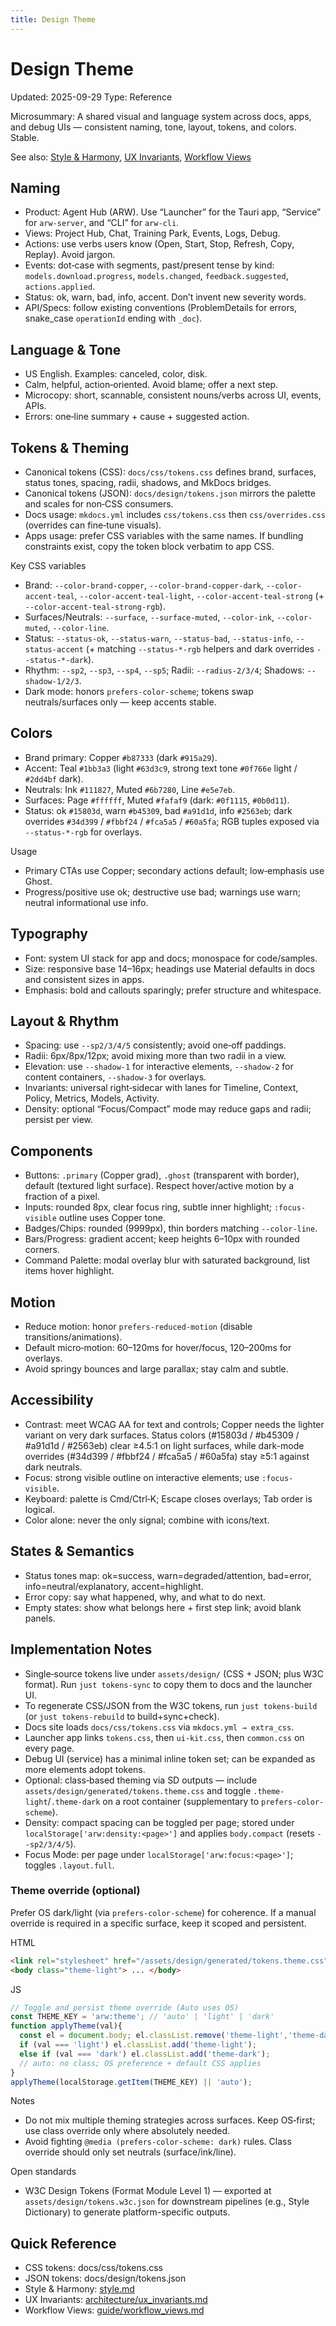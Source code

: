 ```yaml
---
title: Design Theme
---
```


# Design Theme

Updated: 2025-09-29
Type: Reference

Microsummary: A shared visual and language system across docs, apps, and debug UIs — consistent naming, tone, layout, tokens, and colors. Stable.

See also: [Style & Harmony](style.md), [UX Invariants](../architecture/ux_invariants.md), [Workflow Views](../guide/workflow_views.md)

## Naming

- Product: Agent Hub (ARW). Use “Launcher” for the Tauri app, “Service” for `arw-server`, and “CLI” for `arw-cli`.
- Views: Project Hub, Chat, Training Park, Events, Logs, Debug.
- Actions: use verbs users know (Open, Start, Stop, Refresh, Copy, Replay). Avoid jargon.
- Events: dot‑case with segments, past/present tense by kind: `models.download.progress`, `models.changed`, `feedback.suggested`, `actions.applied`.
- Status: ok, warn, bad, info, accent. Don’t invent new severity words.
- API/Specs: follow existing conventions (ProblemDetails for errors, snake_case `operationId` ending with `_doc`).

## Language & Tone

- US English. Examples: canceled, color, disk.
- Calm, helpful, action‑oriented. Avoid blame; offer a next step.
- Microcopy: short, scannable, consistent nouns/verbs across UI, events, APIs.
- Errors: one‑line summary + cause + suggested action.

## Tokens & Theming

- Canonical tokens (CSS): `docs/css/tokens.css` defines brand, surfaces, status tones, spacing, radii, shadows, and MkDocs bridges.
- Canonical tokens (JSON): `docs/design/tokens.json` mirrors the palette and scales for non‑CSS consumers.
- Docs usage: `mkdocs.yml` includes `css/tokens.css` then `css/overrides.css` (overrides can fine‑tune visuals).
- Apps usage: prefer CSS variables with the same names. If bundling constraints exist, copy the token block verbatim to app CSS.

Key CSS variables
- Brand: `--color-brand-copper`, `--color-brand-copper-dark`, `--color-accent-teal`, `--color-accent-teal-light`, `--color-accent-teal-strong` (+ `--color-accent-teal-strong-rgb`).
- Surfaces/Neutrals: `--surface`, `--surface-muted`, `--color-ink`, `--color-muted`, `--color-line`.
- Status: `--status-ok`, `--status-warn`, `--status-bad`, `--status-info`, `--status-accent` (+ matching `--status-*-rgb` helpers and dark overrides `--status-*-dark`).
- Rhythm: `--sp2`, `--sp3`, `--sp4`, `--sp5`; Radii: `--radius-2/3/4`; Shadows: `--shadow-1/2/3`.
- Dark mode: honors `prefers-color-scheme`; tokens swap neutrals/surfaces only — keep accents stable.

## Colors

- Brand primary: Copper `#b87333` (dark `#915a29`).
- Accent: Teal `#1bb3a3` (light `#63d3c9`, strong text tone `#0f766e` light / `#2dd4bf` dark).
- Neutrals: Ink `#111827`, Muted `#6b7280`, Line `#e5e7eb`.
- Surfaces: Page `#ffffff`, Muted `#fafaf9` (dark: `#0f1115`, `#0b0d11`).
- Status: ok `#15803d`, warn `#b45309`, bad `#a91d1d`, info `#2563eb`; dark overrides `#34d399` / `#fbbf24` / `#fca5a5` / `#60a5fa`; RGB tuples exposed via `--status-*-rgb` for overlays.

Usage
- Primary CTAs use Copper; secondary actions default; low‑emphasis use Ghost.
- Progress/positive use ok; destructive use bad; warnings use warn; neutral informational use info.

## Typography

- Font: system UI stack for app and docs; monospace for code/samples.
- Size: responsive base 14–16px; headings use Material defaults in docs and consistent sizes in apps.
- Emphasis: bold and callouts sparingly; prefer structure and whitespace.

## Layout & Rhythm

- Spacing: use `--sp2/3/4/5` consistently; avoid one‑off paddings.
- Radii: 6px/8px/12px; avoid mixing more than two radii in a view.
- Elevation: use `--shadow-1` for interactive elements, `--shadow-2` for content containers, `--shadow-3` for overlays.
- Invariants: universal right‑sidecar with lanes for Timeline, Context, Policy, Metrics, Models, Activity.
- Density: optional “Focus/Compact” mode may reduce gaps and radii; persist per view.

## Components

- Buttons: `.primary` (Copper grad), `.ghost` (transparent with border), default (textured light surface). Respect hover/active motion by a fraction of a pixel.
- Inputs: rounded 8px, clear focus ring, subtle inner highlight; `:focus-visible` outline uses Copper tone.
- Badges/Chips: rounded (9999px), thin borders matching `--color-line`.
- Bars/Progress: gradient accent; keep heights 6–10px with rounded corners.
- Command Palette: modal overlay blur with saturated background, list items hover highlight.

## Motion

- Reduce motion: honor `prefers-reduced-motion` (disable transitions/animations).
- Default micro‑motion: 60–120ms for hover/focus, 120–200ms for overlays.
- Avoid springy bounces and large parallax; stay calm and subtle.

## Accessibility

- Contrast: meet WCAG AA for text and controls; Copper needs the lighter variant on very dark surfaces. Status colors (#15803d / #b45309 / #a91d1d / #2563eb) clear ≥4.5:1 on light surfaces, while dark-mode overrides (#34d399 / #fbbf24 / #fca5a5 / #60a5fa) stay ≥5:1 against dark neutrals.
- Focus: strong visible outline on interactive elements; use `:focus-visible`.
- Keyboard: palette is Cmd/Ctrl‑K; Escape closes overlays; Tab order is logical.
- Color alone: never the only signal; combine with icons/text.

## States & Semantics

- Status tones map: ok=success, warn=degraded/attention, bad=error, info=neutral/explanatory, accent=highlight.
- Error copy: say what happened, why, and what to do next.
- Empty states: show what belongs here + first step link; avoid blank panels.

## Implementation Notes

- Single‑source tokens live under `assets/design/` (CSS + JSON; plus W3C format). Run `just tokens-sync` to copy them to docs and the launcher UI.
- To regenerate CSS/JSON from the W3C tokens, run `just tokens-build` (or `just tokens-rebuild` to build+sync+check).
- Docs site loads `docs/css/tokens.css` via `mkdocs.yml → extra_css`.
- Launcher app links `tokens.css`, then `ui-kit.css`, then `common.css` on every page.
- Debug UI (service) has a minimal inline token set; can be expanded as more elements adopt tokens.
- Optional: class‑based theming via SD outputs — include `assets/design/generated/tokens.theme.css` and toggle `.theme-light`/`.theme-dark` on a root container (supplementary to `prefers-color-scheme`).
- Density: compact spacing can be toggled per page; stored under `localStorage['arw:density:<page>']` and applies `body.compact` (resets `--sp2/3/4/5`).
 - Focus Mode: per page under `localStorage['arw:focus:<page>']`; toggles `.layout.full`.

### Theme override (optional)

Prefer OS dark/light (via `prefers-color-scheme`) for coherence. If a manual override is required in a specific surface, keep it scoped and persistent.

HTML
```html
<link rel="stylesheet" href="/assets/design/generated/tokens.theme.css" />
<body class="theme-light"> ... </body>
```

JS
```js
// Toggle and persist theme override (Auto uses OS)
const THEME_KEY = 'arw:theme'; // 'auto' | 'light' | 'dark'
function applyTheme(val){
  const el = document.body; el.classList.remove('theme-light','theme-dark');
  if (val === 'light') el.classList.add('theme-light');
  else if (val === 'dark') el.classList.add('theme-dark');
  // auto: no class; OS preference + default CSS applies
}
applyTheme(localStorage.getItem(THEME_KEY) || 'auto');
```

Notes
- Do not mix multiple theming strategies across surfaces. Keep OS‑first; use class override only where absolutely needed.
- Avoid fighting `@media (prefers-color-scheme: dark)` rules. Class override should only set neutrals (surface/ink/line).

Open standards
- W3C Design Tokens (Format Module Level 1) — exported at `assets/design/tokens.w3c.json` for downstream pipelines (e.g., Style Dictionary) to generate platform-specific outputs.

## Quick Reference

- CSS tokens: docs/css/tokens.css
- JSON tokens: docs/design/tokens.json
- Style & Harmony: [style.md](style.md)
- UX Invariants: [architecture/ux_invariants.md](../architecture/ux_invariants.md)
- Workflow Views: [guide/workflow_views.md](../guide/workflow_views.md)
